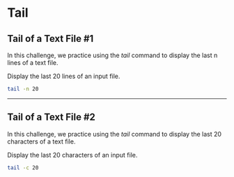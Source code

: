 # Tail

## Tail of a Text File #1

In this challenge, we practice using the _tail_ command to display the last n lines of a text file.

Display the last 20 lines of an input file.

```bash
tail -n 20
```

***

## Tail of a Text File #2

In this challenge, we practice using the _tail_ command to display the last 20 characters of a text file.

Display the last 20 characters of an input file.

```bash
tail -c 20
```
